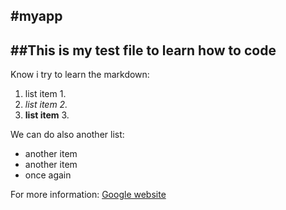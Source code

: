 #myapp
------------------------
##This is my test file to learn how to code
------------------------

Know i try to learn the markdown:

1. list item 1.
2. *list item 2.*
3. **list item** 3. 

We can do also another list:
- another item
- another item
- once again


For more information: [Google website](http://www.google.pl "when you clik you go to google site")
